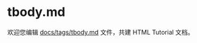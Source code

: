 tbody.md
===

欢迎您编辑 <a target="__blank" href="https://github.com/jaywcjlove/html-tutorial/blob/master/docs/tags/tbody.md">docs/tags/tbody.md</a> 文件，共建 HTML Tutorial 文档。